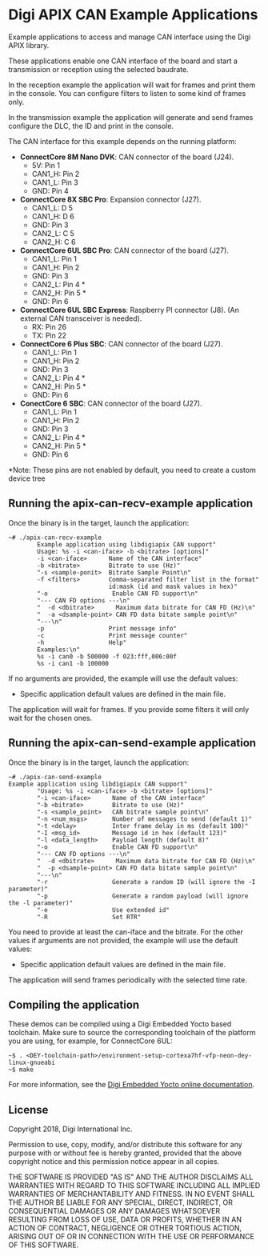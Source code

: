 Digi APIX CAN Example Applications
===================================

Example applications to access and manage CAN interface using the Digi APIX library.

These applications enable one CAN interface of the board and start a transmission or
reception using the selected baudrate.

In the reception example the application will wait for frames and print them in the
console. You can configure filters to listen to some kind of frames only.

In the transmission example the application will generate and send frames configure the DLC,
the ID and print in the console.

The CAN interface for this example depends on the running platform:

- **ConnectCore 8M Nano DVK**: CAN connector of the board (J24).
   - 5V: Pin 1
   - CAN1_H: Pin 2
   - CAN1_L: Pin 3
   - GND: Pin 4
- **ConnectCore 8X SBC Pro**: Expansion connector (J27).
   - CAN1_L: D 5
   - CAN1_H: D 6
   - GND: Pin 3
   - CAN2_L: C 5
   - CAN2_H: C 6
- **ConnectCore 6UL SBC Pro**: CAN connector of the board (J27).
   - CAN1_L: Pin 1
   - CAN1_H: Pin 2
   - GND: Pin 3
   - CAN2_L: Pin 4 *
   - CAN2_H: Pin 5 *
   - GND: Pin 6
- **ConnectCore 6UL SBC Express**: Raspberry PI connector (J8). (An external CAN transceiver is needed).
   - RX: Pin 26
   - TX: Pin 22
- **ConnectCore 6 Plus SBC**: CAN connector of the board (J27).
   - CAN1_L: Pin 1
   - CAN1_H: Pin 2
   - GND: Pin 3
   - CAN2_L: Pin 4 *
   - CAN2_H: Pin 5 *
   - GND: Pin 6
- **ConectCore 6 SBC**: CAN connector of the board (J27).
   - CAN1_L: Pin 1
   - CAN1_H: Pin 2
   - GND: Pin 3
   - CAN2_L: Pin 4 *
   - CAN2_H: Pin 5 *
   - GND: Pin 6

*Note: These pins are not enabled by default, you need to create a custom device tree

Running the apix-can-recv-example application
-----------------------
Once the binary is in the target, launch the application:

```
~# ./apix-can-recv-example
		Example application using libdigiapix CAN support"
		Usage: %s -i <can-iface> -b <bitrate> [options]"
		-i <can-iface>      Name of the CAN interface"
		-b <bitrate>        Bitrate to use (Hz)"
		"-s <sample-ponit>  Bitrate Sample Point\n"
		-f <filters>        Comma-separated filter list in the format"
		                    id:mask (id and mask values in hex)"
		"-o                  Enable CAN FD support\n"
		"--- CAN FD options ---\n"
		"  -d <dbitrate>      Maximum data bitrate for CAN FD (Hz)\n"
		"  -a <dsample-point> CAN FD data bitate sample point\n"
		"---\n"
		-p                  Print message info"
		-c                  Print message counter"
		-h                  Help"
		Examples:\n"
		%s -i can0 -b 500000 -f 023:fff,006:00f
		%s -i can1 -b 100000

```
If no arguments are provided, the example will use the default values:
 - Specific application default values are defined in the main file.

 The application will wait for frames. If you provide some filters it will only
 wait for the chosen ones.

 Running the apix-can-send-example application
-----------------------
Once the binary is in the target, launch the application:

```
~# ./apix-can-send-example
Example application using libdigiapix CAN support"
		"Usage: %s -i <can-iface> -b <bitrate> [options]"
		"-i <can-iface>      Name of the CAN interface"
		"-b <bitrate>        Bitrate to use (Hz)"
		"-s <sample_point>   CAN bitrate sample point\n"
		"-n <num_msgs>       Number of messages to send (default 1)"
		"-t <delay>          Inter frame delay in ms (default 100)"
		"-I <msg_id>         Message id in hex (default 123)"
		"-l <data_length>    Payload length (default 8)"
		"-o                  Enable CAN FD support\n"
		"--- CAN FD options ---\n"
		"  -d <dbitrate>      Maximum data bitrate for CAN FD (Hz)\n"
		"  -p <dsample-point> CAN FD data bitate sample point\n"
		"---\n"
		"-r                  Generate a random ID (will ignore the -I parameter)"
		"-p                  Generate a random payload (will ignore the -l parameter)"
		"-e                  Use extended id"
		"-R                  Set RTR"
```

You need to provide at least the can-iface and the bitrate.
For the other values if arguments are not provided, the example will use the default values:
 - Specific application default values are defined in the main file.

The application will send frames periodically with the selected time rate.

Compiling the application
-------------------------
These demos can be compiled using a Digi Embedded Yocto based toolchain. Make
sure to source the corresponding toolchain of the platform you are using,
for example, for ConnectCore 6UL:

```
~$ . <DEY-toolchain-path>/environment-setup-cortexa7hf-vfp-neon-dey-linux-gnueabi
~$ make
```

For more information, see the [Digi Embedded Yocto online documentation](https://github.com/digi-embedded/meta-digi).

License
-------
Copyright 2018, Digi International Inc.

Permission to use, copy, modify, and/or distribute this software for any purpose
with or without fee is hereby granted, provided that the above copyright notice
and this permission notice appear in all copies.

THE SOFTWARE IS PROVIDED "AS IS" AND THE AUTHOR DISCLAIMS ALL WARRANTIES WITH
REGARD TO THIS SOFTWARE INCLUDING ALL IMPLIED WARRANTIES OF MERCHANTABILITY AND
FITNESS. IN NO EVENT SHALL THE AUTHOR BE LIABLE FOR ANY SPECIAL, DIRECT,
INDIRECT, OR CONSEQUENTIAL DAMAGES OR ANY DAMAGES WHATSOEVER RESULTING FROM LOSS
OF USE, DATA OR PROFITS, WHETHER IN AN ACTION OF CONTRACT, NEGLIGENCE OR OTHER
TORTIOUS ACTION, ARISING OUT OF OR IN CONNECTION WITH THE USE OR PERFORMANCE OF
THIS SOFTWARE.
